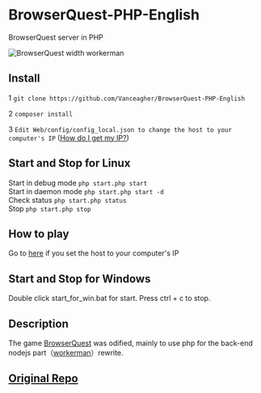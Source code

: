 # BrowserQuest-PHP-English
BrowserQuest server in PHP

![BrowserQuest width workerman](https://github.com/walkor/BrowserQuest-PHP/blob/master/Web/img/screenshot.jpg?raw=true)

## Install
1 `git clone https://github.com/Vanceagher/BrowserQuest-PHP-English`

2 `composer install `

3 `Edit Web/config/config_local.json to change the host to your computer's IP` ([How do I get my IP?](https://www.businessinsider.com/how-to-find-ip-address-on-windows))

## Start and Stop for Linux
Start in debug mode ```php start.php start``` <br>
Start in daemon mode ```php start.php start -d```  <br>
Check status ```php start.php status```   <br>
Stop ```php start.php stop```  <br>

## How to play
Go to [here](http://localhost:8787/) if you set the host to your computer's IP

## Start and Stop for Windows
Double click start_for_win.bat for start.
Press ctrl + c to stop.

## Description
The game [BrowserQuest](https://github.com/mozilla/BrowserQuest) was odified, mainly to use php for the back-end nodejs part（[workerman](https://github.com/walkor/workerman)）rewrite.

## [Original Repo](https://github.com/mozilla/BrowserQuest)
